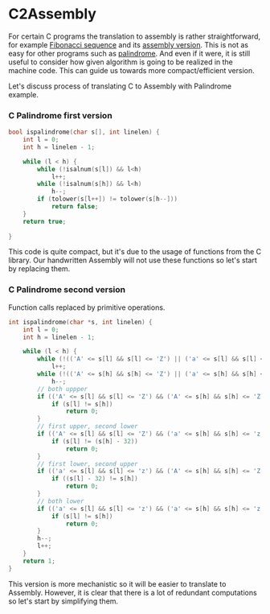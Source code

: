 # C2Assembly

For certain C programs the translation to assembly is rather straightforward, for example [Fibonacci sequence](https://github.com/msztylko/python-extensions/blob/master/fibonacci/c_fib.c) and its [assembly version](https://github.com/msztylko/python-extensions/blob/master/fibonacci/asm_fib.asm). This is not as easy for other programs such as [palindrome](https://github.com/msztylko/python-extensions/blob/master/palindrome/c_palindrome.c). 
And even if it were, it is still useful to consider how given algorithm is going to be realized in the machine code. This can guide us towards more compact/efficient version.

Let's discuss process of translating C to Assembly with Palindrome example.

### C Palindrome first version

```C
bool ispalindrome(char s[], int linelen) {
    int l = 0;
    int h = linelen - 1;

    while (l < h) {
        while (!isalnum(s[l]) && l<h) 
            l++;
        while (!isalnum(s[h]) && l<h) 
            h--;
        if (tolower(s[l++]) != tolower(s[h--]))
            return false;
    }
    return true;
    
}
```

This code is quite compact, but it's due to the usage of functions from the C library. Our handwritten Assembly will not use these functions so let's start by replacing them. 

### C Palindrome second version

Function calls replaced by primitive operations.

```C
int ispalindrome(char *s, int linelen) {
    int l = 0;
    int h = linelen - 1;

    while (l < h) {
        while (!(('A' <= s[l] && s[l] <= 'Z') || ('a' <= s[l] && s[l] <= 'z')) && l<h)
            l++;
        while (!(('A' <= s[h] && s[h] <= 'Z') || ('a' <= s[h] && s[h] <= 'z')) && l<h)
            h--;
        // both uppper
        if (('A' <= s[l] && s[l] <= 'Z') && ('A' <= s[h] && s[h] <= 'Z')) {
            if (s[l] != s[h])
                return 0;
        }   
        // first upper, second lower
        if (('A' <= s[l] && s[l] <= 'Z') && ('a' <= s[h] && s[h] <= 'z')) {
            if (s[l] != (s[h] - 32))
                return 0;
        }   
        // first lower, second upper
        if (('a' <= s[l] && s[l] <= 'z') && ('A' <= s[h] && s[h] <= 'Z')) {
            if ((s[l] - 32) != s[h])
                return 0;
        }   
        // both lower
        if (('a' <= s[l] && s[l] <= 'z') && ('a' <= s[h] && s[h] <= 'z')) {
            if (s[l] != s[h])
                return 0;
        }   
        h--;
        l++;
    }   
    return 1;
}
```

This version is more mechanistic so it will be easier to translate to Assembly. However, it is clear that there is a lot of redundant computations so let's start by simplifying them.
